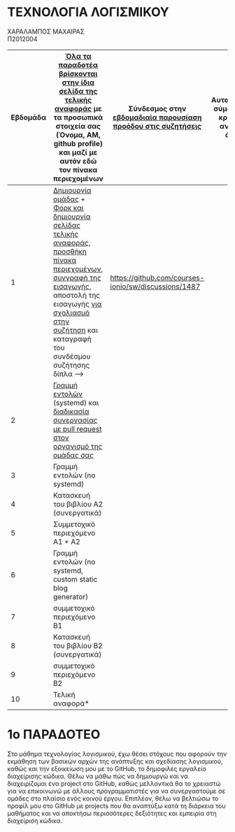 # ΤΕΧΝΟΛΟΓΙΑ ΛΟΓΙΣΜΙΚΟΥ
ΧΑΡΑΛΑΜΠΟΣ ΜΑΧΑΙΡΑΣ  <br />
Π2012004

| Εβδομάδα | [Όλα τα παραδοτέα βρίσκονται στην ίδια σελίδα της τελικής αναφοράς](https://epidrome.github.io/teaching/deliverables/) με τα προσωπικά στοιχεία σας (Όνομα, ΑΜ, github profile) και μαζί με αυτόν εδώ τον πίνακα περιεχομένων | Σύνδεσμος στην [εβδομαδιαία παρουσίαση προόδου στις συζητήσεις](https://github.com/courses-ionio/help/discussions/categories/show-and-tell) | Αυτοαξιολόγηση σύμφωνα με τα κριτήρια της αντίστοιχης άσκησης |
| --- | --- | --- | --- |
| 1 | [Δημιουργία ομάδας](https://epidrome.github.io/teaching/team/) + [Φορκ και δημιουργία σελίδας τελικής αναφοράς](https://epidrome.github.io/teaching/guide/), [προσθήκη πίνακα περιεχομένων](https://raw.githubusercontent.com/courses-ionio/sw/master/README.md), [συγγραφή της εισαγωγής](https://epidrome.github.io/teaching/intro/), αποστολή της εισαγωγής [για σχολιασμό στην συζήτηση](https://github.com/courses-ionio/sw/discussions/categories/show-and-tell) και καταγραφή του συνδέσμου συζήτησης δίπλα --> | https://github.com/courses-ionio/sw/discussions/1487 | |
| 2 | [Γραμμή εντολών](https://epidrome.github.io/teaching/cli) (systemd) και [διαδικασία συνεργασίας με pull request στον οργανισμό της ομάδας σας](https://epidrome.github.io/teaching/team) | | |
| 3 | Γραμμή εντολών (no systemd) | | |
| 4 | Κατασκευή του βιβλίου Α2 (συνεργατικά) | | |
| 5 | Συμμετοχικό περιεχόμενο A1 + A2 | | |
| 6 | Γραμμή εντολών (no systemd, custom static blog generator) | | |
| 7 | συμμετοχικό περιεχόμενο B1 | | |
| 8 | Κατασκευή του βιβλίου Β2 (συνεργατικά) | | |
| 9 | συμμετοχικό περιεχόμενο B2 | | |
| 10 | Τελική αναφορά* | | |

# 1ο ΠΑΡΑΔΟΤΕΟ
Στο μάθημα τεχνολογίας λογισμικού, έχω θέσει στόχους που αφορούν την εκμάθηση των βασικών αρχών της ανάπτυξης και σχεδίασης λογισμικού, καθώς και την εξοικείωση μου με το GitHub, το δημοφιλές εργαλείο διαχείρισης κώδικα. Θέλω να μάθω πώς να δημιουργώ και να διαχειρίζομαι ένα project στο GitHub, καθώς μελλοντικά θα το χρειαστώ για να επικοινωνώ με άλλους προγραμματιστές για να συνεργαστούμε σε ομάδες στο πλαίσιο ενός κοινού έργου. Επιπλέον, θέλω να βελτιώσω το προφίλ μου στο GitHub με projects που θα αναπτύξω κατά τη διάρκεια του μαθήματος και να αποκτήσω περισσότερες δεξιότητες και εμπειρία στη διαχείριση κώδικα.







